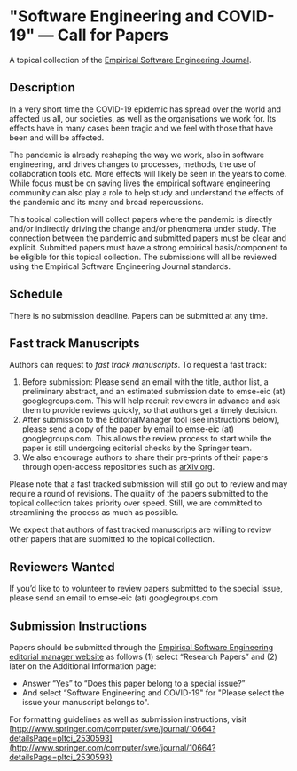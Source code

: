 # "Software Engineering and COVID-19" — Call for Papers

A topical collection of the [Empirical Software Engineering Journal](http://www.springer.com/computer/swe/journal/10664).

## Description

In a very short time the COVID-19 epidemic has spread over the world and affected us all, our societies, as well as the organisations we work for. Its effects have in many cases been tragic and we feel with those that have been and will be affected. 

The pandemic is already reshaping the way we work, also in software engineering, and drives changes to processes, methods, the use of collaboration tools etc. More effects will likely be seen in the years to come. While focus must be on saving lives the empirical software engineering community can also play a role to help study and understand the effects of the pandemic and its many and broad repercussions. 

This topical collection will collect papers where the pandemic is directly and/or indirectly driving the change and/or phenomena under study. The connection between the pandemic and submitted papers must be clear and explicit. Submitted papers must have a strong empirical basis/component to be eligible for this topical collection. The submissions will all be reviewed using the Empirical Software Engineering Journal standards. 

## Schedule

There is no submission deadline. Papers can be submitted at any time.

## Fast track Manuscripts

Authors can request to *fast track manuscripts*. To request a fast track:

1. Before submission: Please send an email with the title, author list, a preliminary abstract, and an estimated submission date to emse-eic (at) googlegroups.com. This will help recruit reviewers in advance and ask them to provide reviews quickly, so that authors get a timely decision. 
2. After submission to the EditorialManager tool (see instructions below), please send a copy of the paper by email to emse-eic (at) googlegroups.com. This allows the review process to start while the paper is still undergoing editorial checks by the Springer team.
3. We also encourage authors to share their pre-prints of their papers through open-access repositories such as [arXiv.org](https://arxiv.org/). 

Please note that a fast tracked submission will still go out to review and may require a round of revisions. The quality of the papers submitted to the topical collection takes priority over speed. Still, we are committed to streamlining the process as much as possible.

We expect that authors of fast tracked manuscripts are willing to review other papers that are submitted to the topical collection.
 
## Reviewers Wanted

If you’d like to to volunteer to review papers submitted to the special issue, please send an email to emse-eic (at) googlegroups.com

## Submission Instructions
Papers should be submitted through the [Empirical Software Engineering editorial manager website](http://www.editorialmanager.com/emse/)  as follows (1) select “Research Papers” and (2) later on the Additional Information page:
- Answer “Yes” to “Does this paper belong to a special issue?”
- And select “Software Engineering and COVID-19" for "Please select the issue your manuscript belongs to".

For formatting guidelines as well as submission instructions, visit [http://www.springer.com/computer/swe/journal/10664?detailsPage=pltci_2530593](http://www.springer.com/computer/swe/journal/10664?detailsPage=pltci_2530593)
